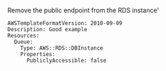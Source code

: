 
Remove the public endpoint from the RDS instance'

```yaml---
AWSTemplateFormatVersion: 2010-09-09
Description: Good example
Resources:
  Queue:
    Type: AWS::RDS::DBInstance
    Properties:
      PubliclyAccessible: false


```


